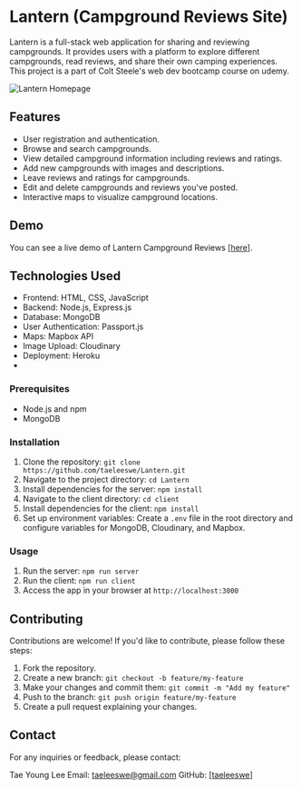 # Lantern (Campground Reviews Site)

Lantern is a full-stack web application for sharing and reviewing campgrounds. It provides users with a platform to explore different campgrounds, read reviews, and share their own camping experiences. This project is a part of Colt Steele's web dev bootcamp course on udemy.

![Lantern Homepage](https://github.com/taeleeswe/Lanthern/assets/123449246/68c01374-1e47-4d8c-b456-138d78783b85)


## Features

- User registration and authentication.
- Browse and search campgrounds.
- View detailed campground information including reviews and ratings.
- Add new campgrounds with images and descriptions.
- Leave reviews and ratings for campgrounds.
- Edit and delete campgrounds and reviews you've posted.
- Interactive maps to visualize campground locations.

## Demo

You can see a live demo of Lantern Campground Reviews [[here](https://lantern.cyclic.app/)].

## Technologies Used

- Frontend: HTML, CSS, JavaScript
- Backend: Node.js, Express.js
- Database: MongoDB
- User Authentication: Passport.js
- Maps: Mapbox API
- Image Upload: Cloudinary
- Deployment: Heroku
- 

### Prerequisites

- Node.js and npm
- MongoDB

### Installation

1. Clone the repository: `git clone https://github.com/taeleeswe/Lantern.git`
2. Navigate to the project directory: `cd Lantern`
3. Install dependencies for the server: `npm install`
4. Navigate to the client directory: `cd client`
5. Install dependencies for the client: `npm install`
6. Set up environment variables: Create a `.env` file in the root directory and configure variables for MongoDB, Cloudinary, and Mapbox.

### Usage

1. Run the server: `npm run server`
2. Run the client: `npm run client`
3. Access the app in your browser at `http://localhost:3000`

## Contributing

Contributions are welcome! If you'd like to contribute, please follow these steps:

1. Fork the repository.
2. Create a new branch: `git checkout -b feature/my-feature`
3. Make your changes and commit them: `git commit -m "Add my feature"`
4. Push to the branch: `git push origin feature/my-feature`
5. Create a pull request explaining your changes.


## Contact

For any inquiries or feedback, please contact:

Tae Young Lee
Email: taeleeswe@gmail.com
GitHub: [[taeleeswe](https://github.com/taeleeswe)]
